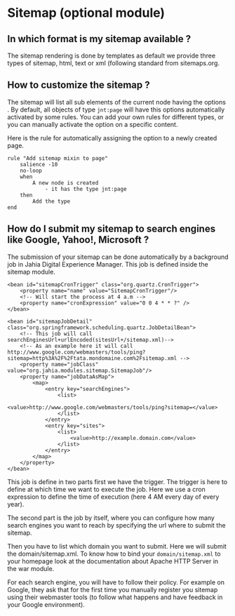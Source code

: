 Sitemap (optional module)
=========================

In which format is my sitemap available ?
-----------------------------------------

The sitemap rendering is done by templates as default we provide three types of sitemap, html, text or xml (following 
standard from sitemaps.org.

How to customize the sitemap ?
------------------------------

The sitemap will list all sub elements of the current node having the options . By default, all objects of type 
`jnt:page` will have this options automatically activated by some rules. You can add your own rules for different types, 
or you can manually activate the option on a specific content.

Here is the rule for automatically assigning the option to a newly created page.

    rule "Add sitemap mixin to page"
        salience -10
        no-loop
        when
            A new node is created
                - it has the type jnt:page
        then
            Add the type 
    end

How do I submit my sitemap to search engines like Google, Yahoo!, Microsoft ?
-----------------------------------------------------------------------------

The submission of your sitemap can be done automatically by a background job in Jahia Digital Experience Manager. This 
job is defined inside the sitemap module.

    <bean id="sitemapCronTrigger" class="org.quartz.CronTrigger">
        <property name="name" value="SitemapCronTrigger"/>
        <!-- Will start the process at 4 a.m -->
        <property name="cronExpression" value="0 0 4 * * ?" />
    </bean>

    <bean id="sitemapJobDetail" class="org.springframework.scheduling.quartz.JobDetailBean">
        <!-- This job will call searchEnginesUrl+urlEncoded(sitesUrl+/sitemap.xml)-->
        <!-- As an example here it will call http://www.google.com/webmasters/tools/ping?sitemap=http%3A%2F%2Ftata.mondomaine.com%2Fsitemap.xml -->
        <property name="jobClass" value="org.jahia.modules.sitemap.SitemapJob"/>
        <property name="jobDataAsMap">
            <map>
                <entry key="searchEngines">
                    <list>
                        <value>http://www.google.com/webmasters/tools/ping?sitemap=</value>
                    </list>
                </entry>
                <entry key="sites">
                    <list>
                        <value>http://example.domain.com</value>
                    </list>
                </entry>
            </map>
        </property>
    </bean>

This job is define in two parts first we have the trigger. The trigger is here to define at which time we want to 
execute the job. Here we use a cron expression to define the time of execution (here 4 AM every day of every year).

The second part is the job by itself, where you can configure how many search engines you want to reach by specifying 
the url where to submit the sitemap.

Then you have to list which domain you want to submit. Here we will submit the domain/sitemap.xml. To know how to bind 
your `domain/sitemap.xml` to your homepage look at the documentation about Apache HTTP Server in the war module.

For each search engine, you will have to follow their policy. For example on Google, they ask that for the first time 
you manually register you sitemap using their webmaster tools (to follow what happens and have feedback in your 
Google environment).